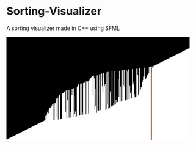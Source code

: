 # Sorting-Visualizer
A sorting visualizer made in C++ using SFML

![](https://github.com/Shivar-J/Sorting-Visualizer/blob/main/sorting.gif)
